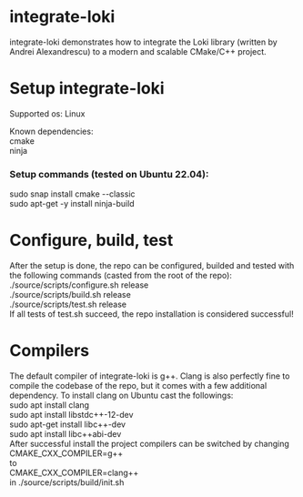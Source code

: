 # integrate-loki
integrate-loki demonstrates how to integrate the Loki library (written by Andrei Alexandrescu) to a modern and scalable CMake/C++ project.  

# Setup integrate-loki
Supported os: Linux  

Known dependencies:  
cmake  
ninja   

### Setup commands (tested on Ubuntu 22.04):  
sudo snap install cmake --classic  
sudo apt-get -y install ninja-build   

# Configure, build, test
After the setup is done, the repo can be configured, builded and tested with the following commands (casted from the root of the repo):  
./source/scripts/configure.sh release  
./source/scripts/build.sh release  
./source/scripts/test.sh release  
If all tests of test.sh succeed, the repo installation is considered successful!
  
# Compilers
The default compiler of integrate-loki is g++. Clang is also perfectly fine to compile the codebase of the repo, 
but it comes with a few additional dependency. To install clang on Ubuntu cast the followings:  
sudo apt install clang  
sudo apt install libstdc++-12-dev  
sudo apt-get install libc++-dev  
sudo apt install libc++abi-dev  
After successful install the project compilers can be switched by changing   
CMAKE_CXX_COMPILER=g++  
to  
CMAKE_CXX_COMPILER=clang++  
in ./source/scripts/build/init.sh
